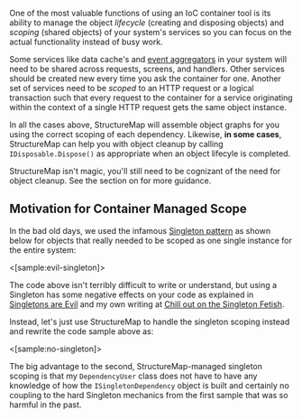 <!--Title: Object Lifecycles-->
<!--Url: object-lifecycle-->

One of the most valuable functions of using an IoC container tool is its ability to manage the object _lifecycle_ (creating and disposing objects) and _scoping_ (shared objects)
of your system's services so you can focus on the actual functionality instead of busy work. 

Some services like data cache's and [event aggregators](http://martinfowler.com/eaaDev/EventAggregator.html) in your system will need to be shared across requests, screens, and handlers.
Other services should be created new every time you ask the container for one.  Another set of services need to be _scoped_ to an HTTP request or a logical transaction such that
every request to the container for a service originating within the context of a single HTTP request gets the same object instance. 

In all the cases above, StructureMap will assemble object graphs for you using the correct scoping of each dependency.  Likewise, **in some cases**, StructureMap can help you
with object cleanup by calling <code>IDisposable.Dispose()</code> as appropriate when an object lifecyle is completed.

<div class="alert alert-info" role="alert">StructureMap isn't magic, you'll still need to be cognizant of the need for object cleanup.  See the section on <linkto:best-practices]> for more guidance.</div>
 

## Motivation for Container Managed Scope 
 
In the bad old days, we used the infamous [Singleton pattern](http://c2.com/cgi/wiki?SingletonPattern)
as shown below for objects that really needed to be scoped as one single instance for the entire system:

<[sample:evil-singleton]>

The code above isn't terribly difficult to write or understand, but using a Singleton has some negative effects on your code as explained in [Singletons are Evil](http://c2.com/cgi/wiki?SingletonsAreEvil) and my own writing at [Chill out on the Singleton Fetish](http://codebetter.com/jeremymiller/2005/08/04/chill-out-on-the-singleton-fetish).

Instead, let's just use StructureMap to handle the singleton scoping instead and rewrite the code sample above as:

<[sample:no-singleton]>

The big advantage to the second, StructureMap-managed singleton scoping is that my <code>DependencyUser</code> class does not have to have any knowledge of
how the <code>ISingletonDependency</code> object is built and certainly no coupling to the hard Singleton mechanics from the first sample that was so harmful in the past. 


